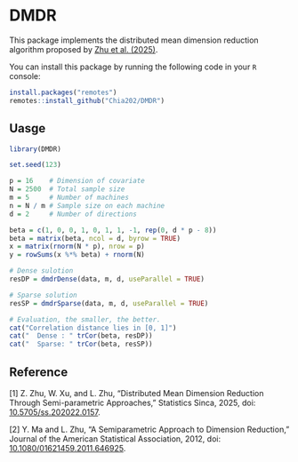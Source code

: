 # DMDR

This package implements the distributed mean dimension reduction algorithm proposed by [Zhu et al. (2025)](https://www3.stat.sinica.edu.tw/preprint/SS-2022-0157_Preprint.pdf).

You can install this package by running the following code in your `R` console:

```R
install.packages("remotes")
remotes::install_github("Chia202/DMDR")
```

## Uasge

```R
library(DMDR)

set.seed(123)

p = 16    # Dimension of covariate
N = 2500  # Total sample size
m = 5     # Number of machines
n = N / m # Sample size on each machine
d = 2     # Number of directions

beta = c(1, 0, 0, 1, 0, 1, 1, -1, rep(0, d * p - 8))
beta = matrix(beta, ncol = d, byrow = TRUE)
x = matrix(rnorm(N * p), nrow = p)
y = rowSums(x %*% beta) + rnorm(N)

# Dense sulotion
resDP = dmdrDense(data, m, d, useParallel = TRUE)

# Sparse solution
resSP = dmdrSparse(data, m, d, useParallel = TRUE)

# Evaluation, the smaller, the better.
cat("Correlation distance lies in [0, 1]")
cat("  Dense : " trCor(beta, resDP))
cat("  Sparse: " trCor(beta, resSP))
```

## Reference

[1] Z. Zhu, W. Xu, and L. Zhu, “Distributed Mean Dimension Reduction Through Semi-parametric Approaches,” Statistics Sinca, 2025, doi: [10.5705/ss.202022.0157](https://www3.stat.sinica.edu.tw/preprint/SS-2022-0157_Preprint.pdf).

[2] Y. Ma and L. Zhu, “A Semiparametric Approach to Dimension Reduction,” Journal of the American Statistical Association, 2012, doi: [10.1080/01621459.2011.646925](https://www.tandfonline.com/doi/full/10.1080/01621459.2011.646925).
